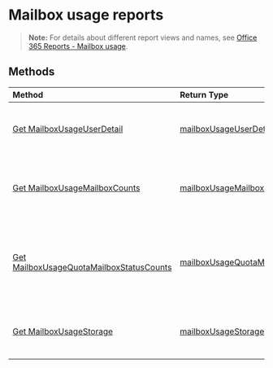 # Mailbox usage reports

> **Note:** For details about different report views and names, see [Office 365 Reports - Mailbox usage](https://support.office.com/client/Mailbox-usage-beffbe01-ce2d-4614-9ae5-7898868e2729).

## Methods

| Method                                   | Return Type                              | Description                              |
| :--------------------------------------- | :--------------------------------------- | :--------------------------------------- |
| [Get MailboxUsageUserDetail](../api/reportroot_mailboxusageuserdetail.md) | [mailboxUsageUserDetail](../api/reportroot_mailboxusageuserdetail.md#response) | Get a mailbox usage user detail report.  |
| [Get MailboxUsageMailboxCounts](../api/reportroot_mailboxusagemailboxcounts.md) | [mailboxUsageMailboxCounts](../api/reportroot_mailboxusagemailboxcounts.md#response) | Get a mailbox usage mailbox counts report. |
| [Get MailboxUsageQuotaMailboxStatusCounts](../api/reportroot_mailboxusagequotamailboxstatuscounts.md) | [mailboxUsageQuotaMailboxStatusCounts](../api/reportroot_mailboxusagequotamailboxstatuscounts.md#response) | Get a mailbox usage quota mailbox status counts report. |
| [Get MailboxUsageStorage](../api/reportroot_mailboxusagestorage.md) | [mailboxUsageStorage](../api/reportroot_mailboxusagestorage.md#response) | Get a mailbox usage storage report.      |
